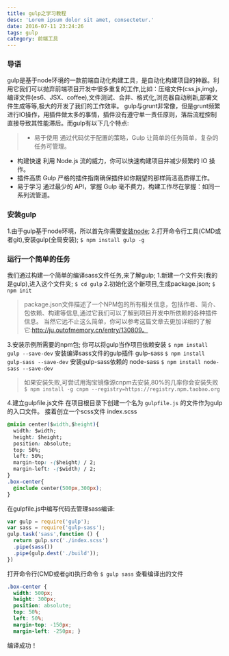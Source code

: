 ```yaml
---
title: gulp之学习教程
desc: 'Lorem ipsum dolor sit amet, consectetur.'
date: 2016-07-11 23:24:26
tags: gulp
category: 前端工具
---
```

### 导语
gulp是基于node环境的一款前端自动化构建工具，是自动化构建项目的神器。利用它我们可以抛弃前端项目开发中很多重复的工作,比如：压缩文件(css,js,img)，编译文件(es6、JSX、coffee),文件测试、合并、格式化,浏览器自动刷新,部署文件生成等等,极大的开发了我们的工作效率。
gulp与grunt非常像，但是grunt频繁进行IO操作，用插件做太多的事情，插件没有遵守单一责任原则，落后流程控制直接导致其性能滞后。而gulp有以下几个特点:
> * 易于使用
通过代码优于配置的策略，Gulp 让简单的任务简单，复杂的任务可管理。
* 构建快速
利用 Node.js 流的威力，你可以快速构建项目并减少频繁的 IO 操作。
* 插件高质
Gulp 严格的插件指南确保插件如你期望的那样简洁高质得工作。
* 易于学习
通过最少的 API，掌握 Gulp 毫不费力，构建工作尽在掌握：如同一系列流管道。

<!-- more -->

### 安装gulp
1.由于gulp基于node环境，所以首先你需要[安装node](http://jingyan.baidu.com/article/fd8044faf2e8af5030137a64.html);
2.打开命令行工具(CMD或者git),安装gulp(全局安装);
` $ npm install gulp -g `
### 运行一个简单的任务
我们通过构建一个简单的编译sass文件任务,来了解gulp;
1.新建一个文件夹(我的是gulp),进入这个文件夹;
`$ cd gulp`
2.初始化这个新项目,生成package.json;
`$ npm init `
>package.json文件描述了一个NPM包的所有相关信息，包括作者、简介、包依赖、构建等信息,通过它我们可以了解到项目开发中所依赖的各种插件信息。
当然它远不止这么简单，你可以参考这篇文章去更加详细的了解它:http://ju.outofmemory.cn/entry/130809。

3.安装示例所需要的npm包;
你可以将gulp当作项目依赖安装
`$ npm install gulp --save-dev`
安装编译sass文件的gulp插件 gulp-sass
`$ npm install gulp-sass --save-dev`
安装gulp-sass依赖的 node-sass
`$ npm install node-sass --save-dev`
>如果安装失败,可尝试用淘宝镜像源cnpm去安装,80%的几率你会安装失败
`$ npm install -g cnpm --registry=https://registry.npm.taobao.org`

4.建立gulpfile.js文件
在项目根目录下创建一个名为 `gulpfile.js` 的文件作为gulp的入口文件。
接着创立一个scss文件 index.scss
```css
@mixin center($width,$height){
  width: $width;
  height: $height;
  position: absolute;
  top: 50%;
  left: 50%;
  margin-top: -($height) / 2;
  margin-left: -($width) / 2;
}
.box-center{
  @include center(500px,300px);
}
```

在gulpfile.js中编写代码去管理sass编译:
```javascript
var gulp = require('gulp');
var sass = require('gulp-sass');
gulp.task('sass',function () {
  return gulp.src('./index.scss')
  .pipe(sass())
  .pipe(gulp.dest('./build'));
})
```

打开命令行(CMD或者git)执行命令
`$ gulp sass`
查看编译出的文件
```css
.box-center {
  width: 500px;
  height: 300px;
  position: absolute;
  top: 50%;
  left: 50%;
  margin-top: -150px;
  margin-left: -250px; }
```

编译成功！
